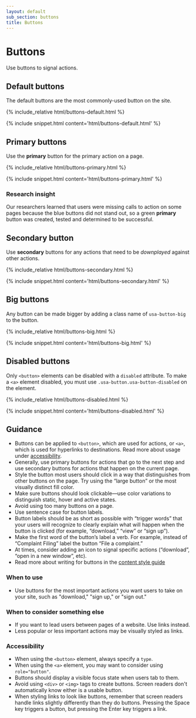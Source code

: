 ```yaml
---
layout: default
sub_section: buttons
title: Buttons
---
```


# Buttons

<p class="va-introtext">Use buttons to signal actions.</p>

## Default buttons

The default buttons are the most commonly-used button on the site.

<div class="site-showcase">
{% include_relative html/buttons-default.html %}
</div>

{% include snippet.html content='html/buttons-default.html' %}

## Primary buttons

Use the **primary** button for the primary action on a page.

<div class="site-showcase">
{% include_relative html/buttons-primary.html %}
</div>

{% include snippet.html content='html/buttons-primary.html' %}

### Research insight

Our researchers learned that users were missing calls to action on some pages because the blue buttons did not stand out, so a green **primary** button was created, tested and determined to be successful.

## Secondary button

Use **secondary** buttons for any actions that need to be _downplayed_ against other actions.

<div class="site-showcase">
{% include_relative html/buttons-secondary.html %}
</div>

{% include snippet.html content='html/buttons-secondary.html' %}

## Big buttons

Any button can be made bigger by adding a class name of `usa-button-big` to the button.

<div class="site-showcase">
{% include_relative html/buttons-big.html %}
</div>

{% include snippet.html content='html/buttons-big.html' %}

## Disabled buttons

Only `<button>` elements can be disabled with a `disabled` attribute. To make a `<a>` element disabled, you must use `.usa-button.usa-button-disabled` on the element.

<div class="site-showcase">
{% include_relative html/buttons-disabled.html %}
</div>

{% include snippet.html content='html/buttons-disabled.html' %}

## Guidance

* Buttons can be applied to `<button>`, which are used for actions,  or `<a>`, which is used for hyperlinks to destinations. Read more about usage under [accessibility](#accessibility).
* Generally, use primary buttons for actions that go to the next step and use secondary buttons for actions that happen on the current page.
* Style the button most users should click in a way that distinguishes from other buttons on the page. Try using the “large button” or the most visually distinct fill color.
* Make sure buttons should look clickable—use color variations to distinguish static, hover and active states.
* Avoid using too many buttons on a page.
* Use sentence case for button labels.
* Button labels should be as short as possible with “trigger words” that your users will recognize to clearly explain what will happen when the button is clicked (for example, “download,” “view” or “sign up”).
* Make the first word of the button’s label a verb. For example, instead of “Complaint Filing” label the button “File a complaint.”
* At times, consider adding an icon to signal specific actions (“download”, “open in a new window”, etc).
* Read more about writing for buttons in the [content style guide](../content-style-guide/buttons.html)

### When to use

* Use buttons for the most important actions you want users to take on your site, such as "download," "sign up," or "sign out."

### When to consider something else

* If you want to lead users between pages of a website. Use links instead.
* Less popular or less important actions may be visually styled as links.

### Accessibility

* When using the `<button>` element, always specify a `type`.
* When using the `<a>` element, you may want to consider using `role="button"`.
* Buttons should display a visible focus state when users tab to them.
* Avoid using `<div>` or `<img>` tags to create buttons. Screen readers don't automatically know either is a usable button.
* When styling links to look like buttons, remember that screen readers handle links slightly differently than they do buttons. Pressing the Space key triggers a button, but pressing the Enter key triggers a link.


